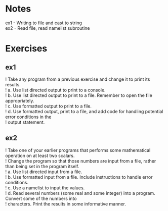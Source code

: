 # Notes

ex1 - Writing to file and cast to string           
ex2 - Read file, read namelist subroutine

# Exercises

## ex1
! Take any program from a previous exercise and change it to print its results.     
!   a. Use list directed output to print to a console.       
!   b. Use list directed output to print to a file. Remember to open the file appropriately.       
!   c. Use formatted output to print to a file.      
!   d. Use formatted output, print to a file, and add code for handling potential error conditions in the       
!      output statement.     

## ex2
! Take one of your earlier programs that performs some mathematical operation on at least two scalars.      
! Change the program so that those numbers are input from a file, rather than being set in the program itself.      
!   a. Use list directed input from a file.     
!   b. Use formatted input from a file. Include instructions to handle error conditions.      
!   c. Use a namelist to input the values.      
!   d. Read several numbers (some real and some integer) into a program. Convert some of the numbers into      
!      characters. Print the results in some informative manner.      